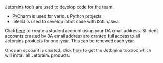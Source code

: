 Jetbrains tools are used to develop code for the team.

* PyCharm is used for various Python projects
* IntelliJ is used to develop robot code with Kotlin/Java.

Click [here](https://www.jetbrains.com/student/) to create a student account using your 
DA email address.  Student accounts created by DA email address are granted full access to 
all Jetbrains products for one-year. This can be renewed each year.

Once an account is created, click [here](https://www.jetbrains.com/toolbox-app/) to get the Jetbrains toolbox which will install all 
Jetbrains products.